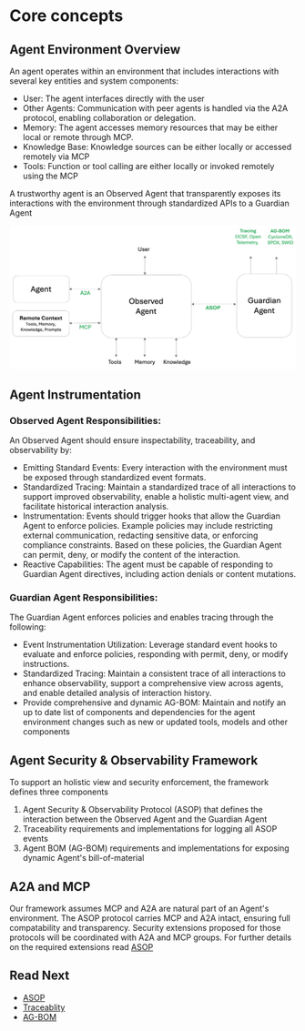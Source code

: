 # Core concepts

## Agent Environment Overview
An agent operates within an environment that includes interactions with several key entities and system components:
- User: The agent interfaces directly with the user
- Other Agents: Communication with peer agents is handled via the A2A protocol, enabling collaboration or delegation.
- Memory: The agent accesses memory resources that may be either local or remote through MCP.
- Knowledge Base: Knowledge sources can be either locally or accessed remotely via MCP
- Tools: Function or tool calling are either locally or invoked remotely using the MCP

A trustworthy agent is an Observed Agent that transparently exposes its interactions with the environment through standardized APIs to a Guardian Agent

![Agent Diagram](./agent_env.png "Agent Environment Diagram")

## Agent Instrumentation

### Observed Agent Responsibilities:
An Observed Agent should ensure inspectability, traceability, and observability by:
- Emitting Standard Events: Every interaction with the environment must be exposed through standardized event formats.
- Standardized Tracing: Maintain a standardized trace of all interactions to support improved observability, enable a holistic multi-agent view, and facilitate historical interaction analysis.
- Instrumentation: Events should trigger hooks that allow the Guardian Agent to enforce policies. Example policies may include restricting external communication, redacting sensitive data, or enforcing compliance constraints. Based on these policies, the Guardian Agent can permit, deny, or modify the content of the interaction.
- Reactive Capabilities: The agent must be capable of responding to Guardian Agent directives, including action denials or content mutations.

### Guardian Agent Responsibilities:
The Guardian Agent enforces policies and enables tracing through the following:
- Event Instrumentation Utilization: Leverage standard event hooks to evaluate and enforce policies, responding with permit, deny, or modify instructions.
- Standardized Tracing: Maintain a consistent trace of all interactions to enhance observability, support a comprehensive view across agents, and enable detailed analysis of interaction history.
- Provide comprehensive and dynamic AG-BOM: Maintain and notify an up to date list of components and dependencies for the agent environment changes such as new or updated tools, models and other components

## Agent Security & Observability Framework

To support an holistic view and security enforcement, the framework defines three components
1. Agent Security & Observability Protocol (ASOP) that defines the interaction between the Observed Agent and the Guardian Agent
2. Traceability requirements and implementations for logging all ASOP events
3. Agent BOM (AG-BOM) requirements and implementations for exposing dynamic Agent's bill-of-material

## A2A and MCP

Our framework assumes MCP and A2A are natural part of an Agent's environment.
The ASOP protocol carries MCP and A2A intact, ensuring full compatability and transparency.
Security extensions proposed for those protocols will be coordinated with A2A and MCP groups.
For further details on the required extensions read [ASOP](./docs/ASOP/README.md)

## Read Next

- [ASOP](./docs/ASOP/README.md)
- [Traceablity](./docs/Traceability/README.md)
- [AG-BOM](./docs/AG-BOM/README.md)
